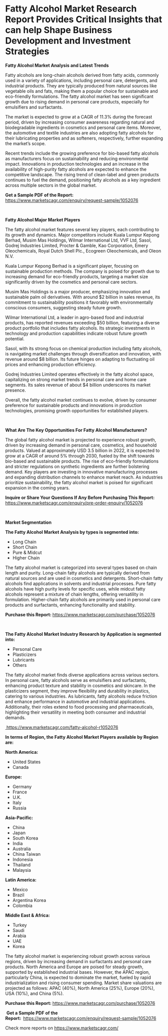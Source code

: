 <p><h1>Fatty Alcohol Market Research Report Provides Critical Insights that can help Shape Business Development and Investment Strategies</h1></p><p><strong>Fatty Alcohol Market Analysis and Latest Trends</strong></p>
<p><p>Fatty alcohols are long-chain alcohols derived from fatty acids, commonly used in a variety of applications, including personal care, detergents, and industrial products. They are typically produced from natural sources like vegetable oils and fats, making them a popular choice for sustainable and eco-friendly formulations. The fatty alcohol market has seen significant growth due to rising demand in personal care products, especially for emulsifiers and surfactants.</p><p>The market is expected to grow at a CAGR of 11.3% during the forecast period, driven by increasing consumer awareness regarding natural and biodegradable ingredients in cosmetics and personal care items. Moreover, the automotive and textile industries are also adopting fatty alcohols for their lubricating properties and as softeners, respectively, further expanding the market’s scope. </p><p>Recent trends include the growing preference for bio-based fatty alcohols as manufacturers focus on sustainability and reducing environmental impact. Innovations in production technologies and an increase in the availability of high-purity fatty alcohols are expected to enhance the competitive landscape. The rising trend of clean-label and green products continues to fuel the demand, positioning fatty alcohols as a key ingredient across multiple sectors in the global market.</p></p>
<p><strong>Get a Sample PDF of the Report:&nbsp;</strong> <a href="https://www.marketscagr.com/enquiry/request-sample/1052076?utm_campaign=3432&utm_medium=2&utm_source=Github&utm_content=ia&utm_term=01042025&utm_id=fatty-alcohol">https://www.marketscagr.com/enquiry/request-sample/1052076</a></p>
<p>&nbsp;</p>
<p><strong>Fatty Alcohol Major Market Players</strong></p>
<p><p>The fatty alcohol market features several key players, each contributing to its growth and dynamics. Major competitors include Kuala Lumpur Kepong Berhad, Musim Mas Holdings, Wilmar International Ltd, VVF Ltd, Sasol, Godrej Industries Limited, Procter & Gamble, Kao Corporation, Emery Oleochemicals, Royal Dutch Shell Plc., Ecogreen Oleochemicals, and Oleon N.V.</p><p>Kuala Lumpur Kepong Berhad is a significant player, focusing on sustainable production methods. The company is poised for growth due to increasing demand for eco-friendly products, targeting a market size significantly driven by the cosmetics and personal care sectors.</p><p>Musim Mas Holdings is a major producer, emphasizing innovation and sustainable palm oil derivatives. With around $2 billion in sales revenue, its commitment to sustainability positions it favorably with environmentally conscious consumers, suggesting steady future growth.</p><p>Wilmar International Ltd, a leader in agro-based food and industrial products, has reported revenues exceeding $50 billion, featuring a diverse product portfolio that includes fatty alcohols. Its strategic investments in technology and production capabilities indicate robust future growth potential.</p><p>Sasol, with its strong focus on chemical production including fatty alcohols, is navigating market challenges through diversification and innovation, with revenue around $8 billion. Its future hinges on adapting to fluctuating oil prices and enhancing production efficiency.</p><p>Godrej Industries Limited operates effectively in the fatty alcohol space, capitalizing on strong market trends in personal care and home care segments. Its sales revenue of about $4 billion underscores its market presence.</p><p>Overall, the fatty alcohol market continues to evolve, driven by consumer preference for sustainable products and innovations in production technologies, promising growth opportunities for established players.</p></p>
<p>&nbsp;</p>
<p><strong>What Are The Key Opportunities For Fatty Alcohol Manufacturers?</strong></p>
<p><p>The global fatty alcohol market is projected to experience robust growth, driven by increasing demand in personal care, cosmetics, and household products. Valued at approximately USD 3.5 billion in 2022, it is expected to grow at a CAGR of around 5% through 2030, fueled by the shift towards bio-based and sustainable products. The rise of eco-friendly formulations and stricter regulations on synthetic ingredients are further bolstering demand. Key players are investing in innovative manufacturing processes and expanding distribution channels to enhance market reach. As industries prioritize sustainability, the fatty alcohol market is poised for significant expansion in the coming years.</p></p>
<p><strong>Inquire or Share Your Questions If Any Before Purchasing This Report:</strong> <a href="https://www.marketscagr.com/enquiry/pre-order-enquiry/1052076?utm_campaign=3432&utm_medium=2&utm_source=Github&utm_content=ia&utm_term=01042025&utm_id=fatty-alcohol">https://www.marketscagr.com/enquiry/pre-order-enquiry/1052076</a></p>
<p>&nbsp;</p>
<p><strong>Market Segmentation</strong></p>
<p><strong>The Fatty Alcohol Market Analysis by types is segmented into:</strong></p>
<p><ul><li>Long Chain</li><li>Short Chain</li><li>Pure & Midcut</li><li>Higher Chain</li></ul></p>
<p><p>The fatty alcohol market is categorized into several types based on chain length and purity. Long-chain fatty alcohols are typically derived from natural sources and are used in cosmetics and detergents. Short-chain fatty alcohols find applications in solvents and industrial processes. Pure fatty alcohols have high purity levels for specific uses, while midcut fatty alcohols represent a mixture of chain lengths, offering versatility in formulation. Higher-chain fatty alcohols are primarily used in personal care products and surfactants, enhancing functionality and stability.</p></p>
<p><strong>Purchase this Report:&nbsp;</strong><a href="https://www.marketscagr.com/purchase/1052076?utm_campaign=3432&utm_medium=2&utm_source=Github&utm_content=ia&utm_term=01042025&utm_id=fatty-alcohol">https://www.marketscagr.com/purchase/1052076</a></p>
<p>&nbsp;</p>
<p><strong>The Fatty Alcohol Market Industry Research by Application is segmented into:</strong></p>
<p><ul><li>Personal Care</li><li>Plasticizers</li><li>Lubricants</li><li>Others</li></ul></p>
<p><p>The fatty alcohol market finds diverse applications across various sectors. In personal care, fatty alcohols serve as emulsifiers and surfactants, enhancing product texture and stability in cosmetics and skincare. In the plasticizers segment, they improve flexibility and durability in plastics, catering to various industries. As lubricants, fatty alcohols reduce friction and enhance performance in automotive and industrial applications. Additionally, their roles extend to food processing and pharmaceuticals, highlighting their versatility in meeting both consumer and industrial demands.</p></p>
<p><a href="https://www.marketscagr.com/fatty-alcohol-r1052076?utm_campaign=3432&utm_medium=2&utm_source=Github&utm_content=ia&utm_term=01042025&utm_id=fatty-alcohol">&nbsp;https://www.marketscagr.com/fatty-alcohol-r1052076</a></p>
<p><strong>In terms of Region, the Fatty Alcohol Market Players available by Region are:</strong></p>
<p>
    <p> <strong> North America: </strong>
        <ul>
            <li>United States</li>
            <li>Canada</li>
        </ul>
        </p> 
    <p> <strong> Europe: </strong>
        <ul>
            <li>Germany</li>
            <li>France</li>
            <li>U.K.</li>
            <li>Italy</li>
            <li>Russia</li>
        </ul>
        </p> 
    <p> <strong> Asia-Pacific: </strong>
        <ul>
            <li>China</li>
            <li>Japan</li>
            <li>South Korea</li>
            <li>India</li>
            <li>Australia</li>
            <li>China Taiwan</li>
            <li>Indonesia</li>
            <li>Thailand</li>
            <li>Malaysia</li>
        </ul>
        </p> 
    <p> <strong> Latin America: </strong>
        <ul>
            <li>Mexico</li>
            <li>Brazil</li>
            <li>Argentina Korea</li>
            <li>Colombia</li>
        </ul>
        </p> 
    <p> <strong> Middle East & Africa: </strong>
        <ul>
            <li>Turkey</li>
            <li>Saudi</li>
            <li>Arabia</li>
            <li>UAE</li>
            <li>Korea</li>
        </ul>
    </p>
    </p>
<p><p>The fatty alcohol market is experiencing robust growth across various regions, driven by increasing demand in surfactants and personal care products. North America and Europe are poised for steady growth, supported by established industrial bases. However, the APAC region, particularly China, is expected to dominate the market, fueled by rapid industrialization and rising consumer spending. Market share valuations are projected as follows: APAC (40%), North America (25%), Europe (20%), USA (10%), and China (5%).</p></p>
<p><strong>Purchase this Report: </strong><a href="https://www.marketscagr.com/purchase/1052076?utm_campaign=3432&utm_medium=2&utm_source=Github&utm_content=ia&utm_term=01042025&utm_id=fatty-alcohol">https://www.marketscagr.com/purchase/1052076</a></p>
<p>&nbsp;<strong>Get a Sample PDF of the Report:&nbsp;&nbsp;</strong><a href="https://www.marketscagr.com/enquiry/request-sample/1052076?utm_campaign=3432&utm_medium=2&utm_source=Github&utm_content=ia&utm_term=01042025&utm_id=fatty-alcohol">https://www.marketscagr.com/enquiry/request-sample/1052076</a></p>
<p><strong></strong></p>
<p>Check more reports on <a href="https://www.marketscagr.com/?utm_campaign=3432&utm_medium=2&utm_source=Github&utm_content=ia&utm_term=01042025&utm_id=fatty-alcohol">https://www.marketscagr.com/</a></p>